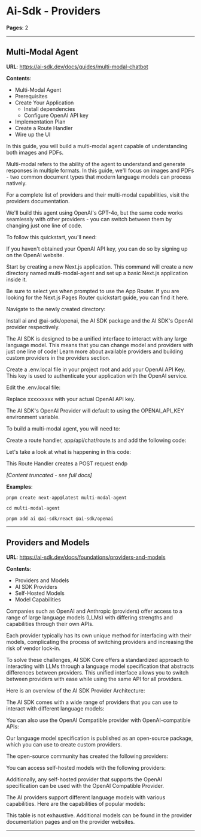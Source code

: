 # Ai-Sdk - Providers

**Pages**: 2

---

## Multi-Modal Agent

**URL**: https://ai-sdk.dev/docs/guides/multi-modal-chatbot

**Contents**:
- Multi-Modal Agent
- Prerequisites
- Create Your Application
  - Install dependencies
  - Configure OpenAI API key
- Implementation Plan
- Create a Route Handler
- Wire up the UI

In this guide, you will build a multi-modal agent capable of understanding both images and PDFs.

Multi-modal refers to the ability of the agent to understand and generate responses in multiple formats. In this guide, we'll focus on images and PDFs - two common document types that modern language models can process natively.

For a complete list of providers and their multi-modal capabilities, visit the providers documentation.

We'll build this agent using OpenAI's GPT-4o, but the same code works seamlessly with other providers - you can switch between them by changing just one line of code.

To follow this quickstart, you'll need:

If you haven't obtained your OpenAI API key, you can do so by signing up on the OpenAI website.

Start by creating a new Next.js application. This command will create a new directory named multi-modal-agent and set up a basic Next.js application inside it.

Be sure to select yes when prompted to use the App Router. If you are looking for the Next.js Pages Router quickstart guide, you can find it here.

Navigate to the newly created directory:

Install ai and @ai-sdk/openai, the AI SDK package and the AI SDK's OpenAI provider respectively.

The AI SDK is designed to be a unified interface to interact with any large language model. This means that you can change model and providers with just one line of code! Learn more about available providers and building custom providers in the providers section.

Create a .env.local file in your project root and add your OpenAI API Key. This key is used to authenticate your application with the OpenAI service.

Edit the .env.local file:

Replace xxxxxxxxx with your actual OpenAI API key.

The AI SDK's OpenAI Provider will default to using the OPENAI_API_KEY environment variable.

To build a multi-modal agent, you will need to:

Create a route handler, app/api/chat/route.ts and add the following code:

Let's take a look at what is happening in this code:

This Route Handler creates a POST request endp

*[Content truncated - see full docs]*

**Examples**:

```text
pnpm create next-app@latest multi-modal-agent
```

```text
cd multi-modal-agent
```

```text
pnpm add ai @ai-sdk/react @ai-sdk/openai
```

---

## Providers and Models

**URL**: https://ai-sdk.dev/docs/foundations/providers-and-models

**Contents**:
- Providers and Models
- AI SDK Providers
- Self-Hosted Models
- Model Capabilities

Companies such as OpenAI and Anthropic (providers) offer access to a range of large language models (LLMs) with differing strengths and capabilities through their own APIs.

Each provider typically has its own unique method for interfacing with their models, complicating the process of switching providers and increasing the risk of vendor lock-in.

To solve these challenges, AI SDK Core offers a standardized approach to interacting with LLMs through a language model specification that abstracts differences between providers. This unified interface allows you to switch between providers with ease while using the same API for all providers.

Here is an overview of the AI SDK Provider Architecture:

The AI SDK comes with a wide range of providers that you can use to interact with different language models:

You can also use the OpenAI Compatible provider with OpenAI-compatible APIs:

Our language model specification is published as an open-source package, which you can use to create custom providers.

The open-source community has created the following providers:

You can access self-hosted models with the following providers:

Additionally, any self-hosted provider that supports the OpenAI specification can be used with the OpenAI Compatible Provider.

The AI providers support different language models with various capabilities. Here are the capabilities of popular models:

This table is not exhaustive. Additional models can be found in the provider documentation pages and on the provider websites.

---
